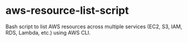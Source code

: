 # aws-resource-list-script
Bash script to list AWS resources across multiple services (EC2, S3, IAM, RDS, Lambda, etc.) using AWS CLI.
